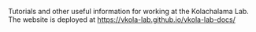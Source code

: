 Tutorials and other useful information for working at the Kolachalama Lab. The website is deployed at https://vkola-lab.github.io/vkola-lab-docs/
